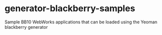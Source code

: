 generator-blackberry-samples
============================

Sample BB10 WebWorks applications that can be loaded using the Yeoman blackberry generator